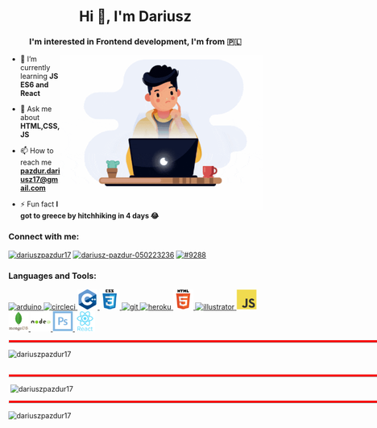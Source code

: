 <h1 align="center">Hi 👋, I'm Dariusz</h1>
<h3 align="center">I'm interested in Frontend development, I'm from 🇵🇱 </h3>
<img align="right" alt="Coding" width="400" src="https://github.com/DariuszPazdur17/DariuszPazdur17/blob/main/programowanie.gif">

- 🌱 I’m currently learning **JS ES6 and React**

- 💬 Ask me about **HTML,CSS, JS**

- 📫 How to reach me **pazdur.dariusz17@gmail.com**

- ⚡ Fun fact **I got to greece by hitchhiking in 4 days 😂**

<h3 align="left">Connect with me:</h3>
<p align="left">
<a href="https://codepen.io/dariuszpazdur17" target="blank"><img align="center" src="https://raw.githubusercontent.com/rahuldkjain/github-profile-readme-generator/master/src/images/icons/Social/codepen.svg" alt="dariuszpazdur17" height="30" width="40" /></a>
<a href="https://linkedin.com/in/dariusz-pazdur-050223236" target="blank"><img align="center" src="https://raw.githubusercontent.com/rahuldkjain/github-profile-readme-generator/master/src/images/icons/Social/linked-in-alt.svg" alt="dariusz-pazdur-050223236" height="30" width="40" /></a>
<a href="https://discord.gg/#9288" target="blank"><img align="center" src="https://raw.githubusercontent.com/rahuldkjain/github-profile-readme-generator/master/src/images/icons/Social/discord.svg" alt="#9288" height="30" width="40" /></a>
</p>

<h3 align="left">Languages and Tools:</h3>
<p align="left"> <a href="https://www.arduino.cc/" target="_blank" rel="noreferrer"> <img src="https://cdn.worldvectorlogo.com/logos/arduino-1.svg" alt="arduino" width="40" height="40"/> </a> <a href="https://circleci.com" target="_blank" rel="noreferrer"> <img src="https://www.vectorlogo.zone/logos/circleci/circleci-icon.svg" alt="circleci" width="40" height="40"/> </a> <a href="https://www.w3schools.com/cpp/" target="_blank" rel="noreferrer"> <img src="https://raw.githubusercontent.com/devicons/devicon/master/icons/cplusplus/cplusplus-original.svg" alt="cplusplus" width="40" height="40"/> </a> <a href="https://www.w3schools.com/css/" target="_blank" rel="noreferrer"> <img src="https://raw.githubusercontent.com/devicons/devicon/master/icons/css3/css3-original-wordmark.svg" alt="css3" width="40" height="40"/> </a> <a href="https://git-scm.com/" target="_blank" rel="noreferrer"> <img src="https://www.vectorlogo.zone/logos/git-scm/git-scm-icon.svg" alt="git" width="40" height="40"/> </a> <a href="https://heroku.com" target="_blank" rel="noreferrer"> <img src="https://www.vectorlogo.zone/logos/heroku/heroku-icon.svg" alt="heroku" width="40" height="40"/> </a> <a href="https://www.w3.org/html/" target="_blank" rel="noreferrer"> <img src="https://raw.githubusercontent.com/devicons/devicon/master/icons/html5/html5-original-wordmark.svg" alt="html5" width="40" height="40"/> </a> <a href="https://www.adobe.com/in/products/illustrator.html" target="_blank" rel="noreferrer"> <img src="https://www.vectorlogo.zone/logos/adobe_illustrator/adobe_illustrator-icon.svg" alt="illustrator" width="40" height="40"/> </a> <a href="https://developer.mozilla.org/en-US/docs/Web/JavaScript" target="_blank" rel="noreferrer"> <img src="https://raw.githubusercontent.com/devicons/devicon/master/icons/javascript/javascript-original.svg" alt="javascript" width="40" height="40"/> </a> <a href="https://www.mongodb.com/" target="_blank" rel="noreferrer"> <img src="https://raw.githubusercontent.com/devicons/devicon/master/icons/mongodb/mongodb-original-wordmark.svg" alt="mongodb" width="40" height="40"/> </a> <a href="https://nodejs.org" target="_blank" rel="noreferrer"> <img src="https://raw.githubusercontent.com/devicons/devicon/master/icons/nodejs/nodejs-original-wordmark.svg" alt="nodejs" width="40" height="40"/> </a> <a href="https://www.photoshop.com/en" target="_blank" rel="noreferrer"> <img src="https://raw.githubusercontent.com/devicons/devicon/master/icons/photoshop/photoshop-line.svg" alt="photoshop" width="40" height="40"/> </a> <a href="https://reactjs.org/" target="_blank" rel="noreferrer"> <img src="https://raw.githubusercontent.com/devicons/devicon/master/icons/react/react-original-wordmark.svg" alt="react" width="40" height="40"/> </a> </p>
<hr style="border:1px outset;background-color:#FF0000;color:#FF0000;height:4px;width:150%" />
<p><img align="left" src="https://github-readme-stats.vercel.app/api/top-langs?username=dariuszpazdur17&show_icons=true&locale=en&layout=compact" alt="dariuszpazdur17" /></p>
<br>
<br>
<hr style="border:1px outset;background-color:#FF0000;color:#FF0000;height:4px;width:150%" />
<p>&nbsp;<img align="center" src="https://github-readme-stats.vercel.app/api?username=dariuszpazdur17&show_icons=true&locale=en" alt="dariuszpazdur17" /></p>
<hr style="border:1px outset;background-color:#FF0000;color:#FF0000;height:4px;width:150%" />

<p><img align="center" src="https://github-readme-streak-stats.herokuapp.com/?user=dariuszpazdur17&" alt="dariuszpazdur17" /></p>
